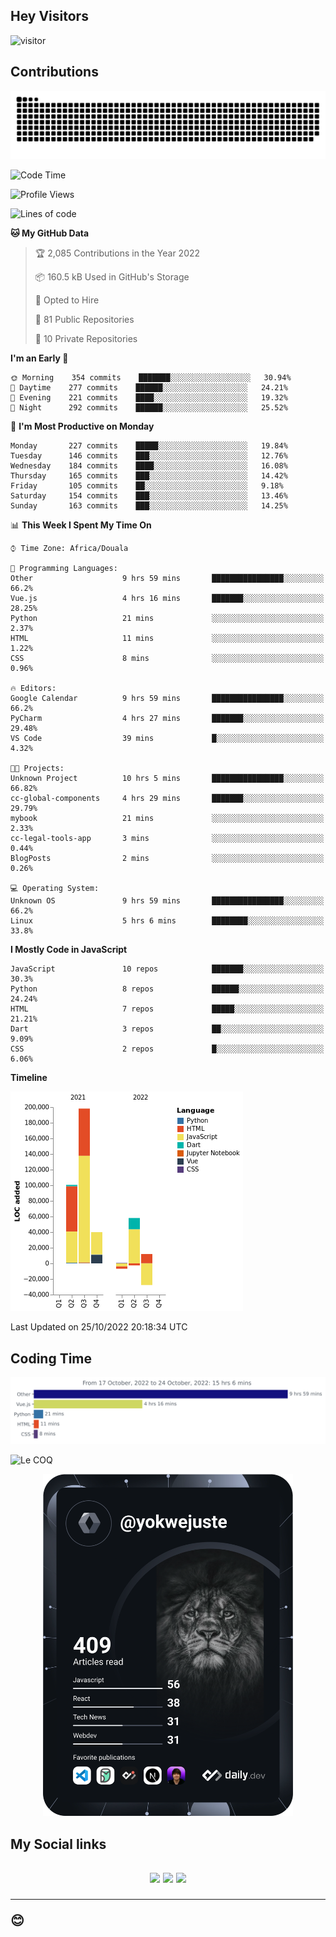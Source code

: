 ## Hey Visitors
![visitor](https://profile-counter.glitch.me/yokwejuste/count.svg)

## Contributions
<p align="center">
  <img src="https://raw.githubusercontent.com/yokwejuste/yokwejuste/output/github-contribution-grid-snake.svg" />
</p>

<!--START_SECTION:waka-->
![Code Time](http://img.shields.io/badge/Code%20Time-1%2C184%20hrs%2043%20mins-blue)

![Profile Views](http://img.shields.io/badge/Profile%20Views-4-blue)

![Lines of code](https://img.shields.io/badge/From%20Hello%20World%20I%27ve%20Written-372%20Thousand%20lines%20of%20code-blue)

**🐱 My GitHub Data** 

> 🏆 2,085 Contributions in the Year 2022
 > 
> 📦 160.5 kB Used in GitHub's Storage 
 > 
> 💼 Opted to Hire
 > 
> 📜 81 Public Repositories 
 > 
> 🔑 10 Private Repositories  
 > 
**I'm an Early 🐤** 

```text
🌞 Morning    354 commits    ███████░░░░░░░░░░░░░░░░░░   30.94% 
🌆 Daytime    277 commits    ██████░░░░░░░░░░░░░░░░░░░   24.21% 
🌃 Evening    221 commits    ████░░░░░░░░░░░░░░░░░░░░░   19.32% 
🌙 Night      292 commits    ██████░░░░░░░░░░░░░░░░░░░   25.52%

```
📅 **I'm Most Productive on Monday** 

```text
Monday       227 commits    █████░░░░░░░░░░░░░░░░░░░░   19.84% 
Tuesday      146 commits    ███░░░░░░░░░░░░░░░░░░░░░░   12.76% 
Wednesday    184 commits    ████░░░░░░░░░░░░░░░░░░░░░   16.08% 
Thursday     165 commits    ███░░░░░░░░░░░░░░░░░░░░░░   14.42% 
Friday       105 commits    ██░░░░░░░░░░░░░░░░░░░░░░░   9.18% 
Saturday     154 commits    ███░░░░░░░░░░░░░░░░░░░░░░   13.46% 
Sunday       163 commits    ███░░░░░░░░░░░░░░░░░░░░░░   14.25%

```


📊 **This Week I Spent My Time On** 

```text
⌚︎ Time Zone: Africa/Douala

💬 Programming Languages: 
Other                    9 hrs 59 mins       ████████████████░░░░░░░░░   66.2% 
Vue.js                   4 hrs 16 mins       ███████░░░░░░░░░░░░░░░░░░   28.25% 
Python                   21 mins             ░░░░░░░░░░░░░░░░░░░░░░░░░   2.37% 
HTML                     11 mins             ░░░░░░░░░░░░░░░░░░░░░░░░░   1.22% 
CSS                      8 mins              ░░░░░░░░░░░░░░░░░░░░░░░░░   0.96%

🔥 Editors: 
Google Calendar          9 hrs 59 mins       ████████████████░░░░░░░░░   66.2% 
PyCharm                  4 hrs 27 mins       ███████░░░░░░░░░░░░░░░░░░   29.48% 
VS Code                  39 mins             █░░░░░░░░░░░░░░░░░░░░░░░░   4.32%

🐱‍💻 Projects: 
Unknown Project          10 hrs 5 mins       ████████████████░░░░░░░░░   66.82% 
cc-global-components     4 hrs 29 mins       ███████░░░░░░░░░░░░░░░░░░   29.79% 
mybook                   21 mins             ░░░░░░░░░░░░░░░░░░░░░░░░░   2.33% 
cc-legal-tools-app       3 mins              ░░░░░░░░░░░░░░░░░░░░░░░░░   0.44% 
BlogPosts                2 mins              ░░░░░░░░░░░░░░░░░░░░░░░░░   0.26%

💻 Operating System: 
Unknown OS               9 hrs 59 mins       ████████████████░░░░░░░░░   66.2% 
Linux                    5 hrs 6 mins        ████████░░░░░░░░░░░░░░░░░   33.8%

```

**I Mostly Code in JavaScript** 

```text
JavaScript               10 repos            ███████░░░░░░░░░░░░░░░░░░   30.3% 
Python                   8 repos             ██████░░░░░░░░░░░░░░░░░░░   24.24% 
HTML                     7 repos             █████░░░░░░░░░░░░░░░░░░░░   21.21% 
Dart                     3 repos             ██░░░░░░░░░░░░░░░░░░░░░░░   9.09% 
CSS                      2 repos             █░░░░░░░░░░░░░░░░░░░░░░░░   6.06%

```


**Timeline**

![Chart not found](https://raw.githubusercontent.com/yokwejuste/yokwejuste/master/charts/bar_graph.png) 


 Last Updated on 25/10/2022 20:18:34 UTC
<!--END_SECTION:waka-->

## Coding Time

[![wakatime-stats](https://github.com/yokwejuste/yokwejuste/blob/master/images/stat.svg)](https://wakatime.com/@yokwejuste)

![Le COQ](https://metrics.lecoq.io/yokwejuste/)
<p align="center">
  <a href="#"><img src="https://github.com/yokwejuste/yokwejuste/blob/master/devcard.svg" width="400" alt="Yonkeu K. Steve's Dev Card"/></a>
</p>
<h2>My Social links<h2>
<p align="center">
  <a href="https://twitter.com/yokwejuste"><img src="https://img.shields.io/badge/twitter-%231DA1F2.svg?style=for-the-badge&logo=Twitter&logoColor=white"></a>
  <a href="https://linkedin.com/in/yokwejuste"><img src="https://img.shields.io/badge/linkedin-%230077B5.svg?style=for-the-badge&logo=linkedin&logoColor=white"></a>
  <a href="https://instagram.com/yokwejuste0"><img src="https://img.shields.io/badge/instagram-%23E4405F.svg?style=for-the-badge&logo=Instagram&logoColor=white"></a>
</p>
<hr>
😊
